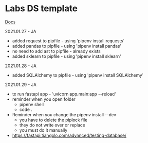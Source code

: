 # Labs DS template

[Docs](https://docs.labs.lambdaschool.com/data-science/)

2021.01.27 - JA
- added request to pipfile - using 'pipenv install requests'
- added pandas to pipfile - using 'pipenv install pandas'
- no need to add ast to pipfile - already exists
- added sklearn to pipfile - using 'pipenv install sklearn'

2021.01.28 - JA
- added SQLAlchemy to pipfile - using 'pipenv install SQLAlchemy'

2021.01.29 - JA
- to run fastapi app - 'uvicorn app.main:app --reload'
- reminder when you open folder
    - pipenv shell
    - code .
- Reminder when you change the pipenv install --dev
    - you have to delete the piplock file
    - they do not write over or replace
    - you must do it manually
- https://fastapi.tiangolo.com/advanced/testing-database/
